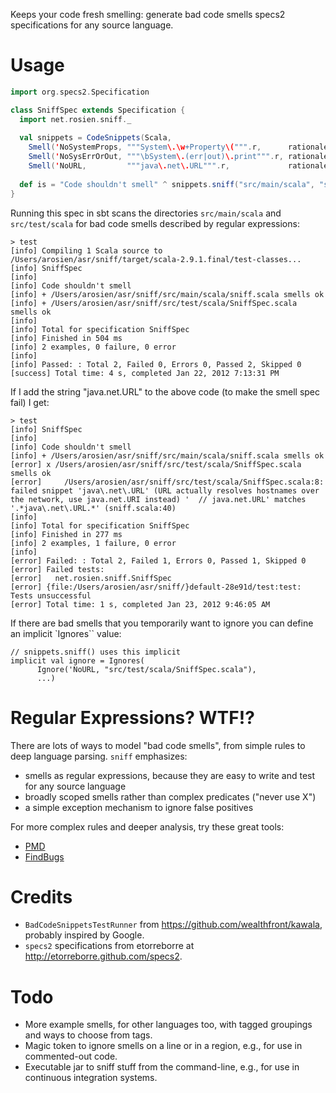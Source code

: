 Keeps your code fresh smelling: generate bad code smells specs2 specifications for any source language.

# Usage

```scala
import org.specs2.Specification

class SniffSpec extends Specification { 
  import net.rosien.sniff._
    
  val snippets = CodeSnippets(Scala,
    Smell('NoSystemProps, """System\.\w+Property\(""".r,      rationale = "Use Scala-idomatic sys.props object")),
    Smell('NoSysErrOrOut, """\bSystem\.(err|out)\.print""".r, rationale = "Use a logger"),
    Smell('NoURL,         """java\.net\.URL""".r,             rationale = "URL actually resolves hostnames over the network, use java.net.URI instead"))
              
  def is = "Code shouldn't smell" ^ snippets.sniff("src/main/scala", "src/test/scala")
}
```

Running this spec in sbt scans the directories `src/main/scala` and `src/test/scala` 
for bad code smells described by regular expressions:

```
> test
[info] Compiling 1 Scala source to /Users/arosien/asr/sniff/target/scala-2.9.1.final/test-classes...
[info] SniffSpec
[info] 
[info] Code shouldn't smell
[info] + /Users/arosien/asr/sniff/src/main/scala/sniff.scala smells ok
[info] + /Users/arosien/asr/sniff/src/test/scala/SniffSpec.scala smells ok
[info]  
[info] Total for specification SniffSpec
[info] Finished in 504 ms
[info] 2 examples, 0 failure, 0 error
[info] 
[info] Passed: : Total 2, Failed 0, Errors 0, Passed 2, Skipped 0
[success] Total time: 4 s, completed Jan 22, 2012 7:13:31 PM
```

If I add the string "java.net.URL" to the above code (to make the smell spec fail) I get:

```
> test
[info] SniffSpec
[info] 
[info] Code shouldn't smell
[info] + /Users/arosien/asr/sniff/src/main/scala/sniff.scala smells ok
[error] x /Users/arosien/asr/sniff/src/test/scala/SniffSpec.scala smells ok
[error]     /Users/arosien/asr/sniff/src/test/scala/SniffSpec.scala:8: failed snippet 'java\.net\.URL' (URL actually resolves hostnames over the network, use java.net.URI instead) '  // java.net.URL' matches '.*java\.net\.URL.*' (sniff.scala:40)
[info]  
[info] Total for specification SniffSpec
[info] Finished in 277 ms
[info] 2 examples, 1 failure, 0 error
[info] 
[error] Failed: : Total 2, Failed 1, Errors 0, Passed 1, Skipped 0
[error] Failed tests:
[error]   net.rosien.sniff.SniffSpec
[error] {file:/Users/arosien/asr/sniff/}default-28e91d/test:test: Tests unsuccessful
[error] Total time: 1 s, completed Jan 23, 2012 9:46:05 AM
```

If there are bad smells that you temporarily want to ignore you can define an implicit `Ignores`` value:

```
// snippets.sniff() uses this implicit
implicit val ignore = Ignores(
      Ignore('NoURL, "src/test/scala/SniffSpec.scala"),
      ...)
```

# Regular Expressions? WTF!?

There are lots of ways to model "bad code smells", from simple rules to deep language parsing.  `sniff` emphasizes:

* smells as regular expressions, because they are easy to write and test for any source language
* broadly scoped smells rather than complex predicates ("never use X")
* a simple exception mechanism to ignore false positives

For more complex rules and deeper analysis, try these great tools:

* [PMD](http://pmd.sourceforge.net/)
* [FindBugs](http://findbugs.sourceforge.net/)

# Credits

* `BadCodeSnippetsTestRunner` from https://github.com/wealthfront/kawala, probably inspired by Google.
* `specs2` specifications from etorreborre at http://etorreborre.github.com/specs2.

# Todo

* More example smells, for other languages too, with tagged groupings and ways to choose from tags.
* Magic token to ignore smells on a line or in a region, e.g., for use in commented-out code.
* Executable jar to sniff stuff from the command-line, e.g., for use in continuous integration systems.
